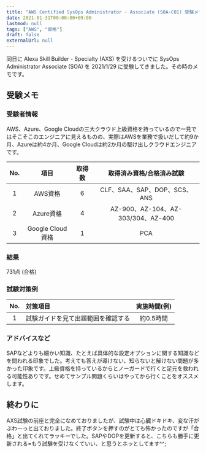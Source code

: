 ```yaml
---
title: "AWS Certified SysOps Administrator - Associate (SOA-C01) 受験メモ"
date: 2021-01-31T00:00:00+09:00
lastmod: null
tags: ["AWS", "資格"]
draft: false
externalUrl: null
---
```


同日に Alexa Skill Builder - Specialty (AXS) を受けるついでに SysOps Administrator Associate (SOA) を 2021/1/29 に受験してきました。その時のメモです。

## 受験メモ

### 受験者情報

AWS、Azure、Google Cloudの三大クラウド上級資格を持っているので一見ではそこそこのエンジニアに見えるものの、実際はAWSを業務で扱いだして約9か月、Azureは約4か月、Google Cloudは約2か月の駆け出しクラウドエンジニアです。

|No.|項目|取得数|取得済み資格/合格済み試験|
|:---:|:---:|:---:|:---:|
|1|AWS資格|6|CLF、SAA、SAP、DOP、SCS、ANS|
|2|Azure資格|4|AZ-900、AZ-104、AZ-303/304、AZ-400|
|3|Google Cloud資格|1|PCA|

### 結果

731点 (合格)

### 試験対策例

|No.|対策項目|実施時間(例)|
|:---:|:---|:---:|
|1|試験ガイドを見て出題範囲を確認する|約0.5時間|

### アドバイスなど

SAPなどよりも細かい知識、たとえば具体的な設定オプションに関する知識などを問われる印象でした。考えても答えが導けない、知らないと解けない問題が多かった印象です。上級資格を持っているからとノーガードで行くと足元を救われる可能性ありです。せめてサンプル問題くらいはやってから行くことをオススメします。

## 終わりに

AXS試験の前座と完全になめておりましたが、試験中は心臓ドキドキ、変な汗がぶわーっと出ておりました。終了ボタンを押すのがとても怖かったのですが「合格」と出てくれてラッキーでした。SAPやDOPを更新すると、こちらも勝手に更新される=もう試験を受けなくていい、と思うとホッとしてます^^;
